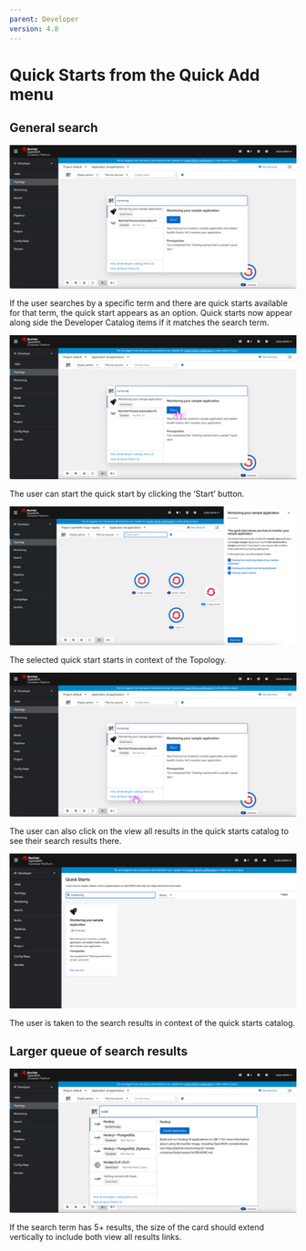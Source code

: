```yaml
---
parent: Developer
version: 4.8
---
```


# Quick Starts from the Quick Add menu

## General search

![Quick Starts from the quick add menu](img/1-quickstarts-quick-add-menu.png)

 If the user searches by a specific term and there are quick starts available for that term, the quick start appears as an option. Quick starts now appear along side the Developer Catalog items if it matches the search term.

![Start Quick Start](img/2-start-quickstart-from-menu.png)

The user can start the quick start by clicking the ‘Start’ button.

![Quick Start opens](img/3-Open-quickstart.png)

The selected quick start starts in context of the Topology.

![View all Quick Starts](img/4-View-all-quickstarts.png)

The user can also click on the view all results in the quick starts catalog to see their search results there.

![Quick Starts Catalog](img/5-Quickstart-catalog.png)

The user is taken to the search results in context of the quick starts catalog.

## Larger queue of search results

![More results](img/6-More-search-results.png)

If the search term has 5+ results, the size of the card should extend vertically to include both view all results links.
